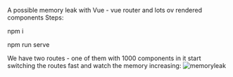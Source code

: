 A possible memory leak with Vue - vue router and lots ov rendered components
Steps:

npm i

npm run serve

We have two routes - one of them with 1000 components in it
start switching the routes fast and watch the memory increasing:
![memoryleak](https://user-images.githubusercontent.com/9494406/150487157-3c5fae75-488d-4b39-8617-9930af7f2f9f.gif)
